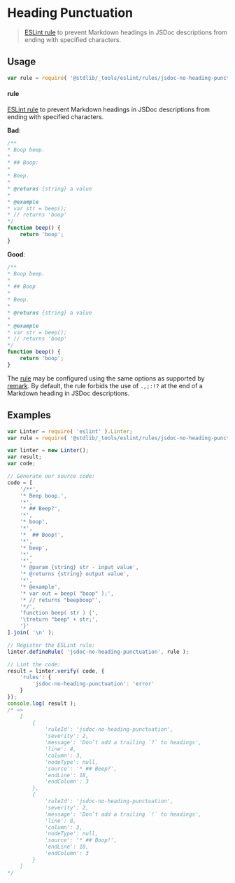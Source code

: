 <!--

@license Apache-2.0

Copyright (c) 2018 The Stdlib Authors.

Licensed under the Apache License, Version 2.0 (the "License");
you may not use this file except in compliance with the License.
You may obtain a copy of the License at

   http://www.apache.org/licenses/LICENSE-2.0

Unless required by applicable law or agreed to in writing, software
distributed under the License is distributed on an "AS IS" BASIS,
WITHOUT WARRANTIES OR CONDITIONS OF ANY KIND, either express or implied.
See the License for the specific language governing permissions and
limitations under the License.

-->

# Heading Punctuation

> [ESLint rule][eslint-rules] to prevent Markdown headings in JSDoc descriptions from ending with specified characters.

<section class="intro">

</section>

<!-- /.intro -->

<section class="usage">

## Usage

```javascript
var rule = require( '@stdlib/_tools/eslint/rules/jsdoc-no-heading-punctuation' );
```

#### rule

[ESLint rule][eslint-rules] to prevent Markdown headings in JSDoc descriptions from ending with specified characters.

**Bad**:

<!-- eslint-disable stdlib/jsdoc-no-heading-punctuation, stdlib/jsdoc-markdown-remark -->

```javascript
/**
* Boop beep.
*
* ## Boop:
*
* Beep.
*
* @returns {string} a value
*
* @example
* var str = beep();
* // returns 'boop'
*/
function beep() {
    return 'boop';
}
```

**Good**:

```javascript
/**
* Boop beep.
*
* ## Boop
*
* Beep.
*
* @returns {string} a value
*
* @example
* var str = beep();
* // returns 'boop'
*/
function beep() {
    return 'boop';
}
```

The [rule][eslint-rules] may be configured using the same options as supported by [remark][remark-lint-no-heading-punctuation]. By default, the rule forbids the use of `.,;:!?` at the end of a Markdown heading in JSDoc descriptions.

</section>

<!-- /.usage -->

<section class="examples">

## Examples

<!-- eslint no-undef: "error" -->

```javascript
var Linter = require( 'eslint' ).Linter;
var rule = require( '@stdlib/_tools/eslint/rules/jsdoc-no-heading-punctuation' );

var linter = new Linter();
var result;
var code;

// Generate our source code:
code = [
    '/**',
    '* Beep boop.',
    '*',
    '* ## Beep?',
    '*',
    '* boop',
    '*',
    '*  ## Boop!',
    '*',
    '* beep',
    '*',
    '*',
    '* @param {string} str - input value',
    '* @returns {string} output value',
    '*',
    '* @example',
    '* var out = beep( "boop" );',
    '* // returns "beepboop"',
    '*/',
    'function beep( str ) {',
    '\treturn "beep" + str;',
    '}'
].join( '\n' );

// Register the ESLint rule:
linter.defineRule( 'jsdoc-no-heading-punctuation', rule );

// Lint the code:
result = linter.verify( code, {
    'rules': {
        'jsdoc-no-heading-punctuation': 'error'
    }
});
console.log( result );
/* =>
    [
        {
            'ruleId': 'jsdoc-no-heading-punctuation',
            'severity': 2,
            'message': 'Don’t add a trailing `?` to headings',
            'line': 4,
            'column': 3,
            'nodeType': null,
            'source': '* ## Beep?',
            'endLine': 18,
            'endColumn': 3
        },
        {
            'ruleId': 'jsdoc-no-heading-punctuation',
            'severity': 2,
            'message': 'Don’t add a trailing `!` to headings',
            'line': 8,
            'column': 3,
            'nodeType': null,
            'source': '* ## Boop!',
            'endLine': 18,
            'endColumn': 3
        }
    ]
*/
```

</section>

<!-- /.examples -->

<section class="links">

[eslint-rules]: https://eslint.org/docs/developer-guide/working-with-rules

[remark-lint-no-heading-punctuation]: https://github.com/remarkjs/remark-lint/tree/19150d94f89f7a0d94d083417890236d11839641/packages/remark-lint-no-heading-punctuation

</section>

<!-- /.links -->
